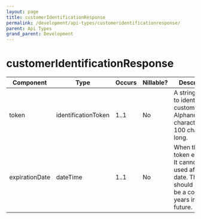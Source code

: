 ```yaml
---
layout: page
title: customerIdentificationResponse
permalink: /development/api-types/customeridentificationresponse/
parent: Api Types
grand_parent: Development
---
```




# customerIdentificationResponse 


| Component      | Type                | Occurs | Nillable? | Description                                                                                                               |
|----------------|---------------------|--------|-----------|---------------------------------------------------------------------------------------------------------------------------|
| token          | identificationToken | 1..1   | No        | A string used to identify a customer. Alphanumerical characters, 100 characters long.                                     |
| expirationDate | dateTime            | 1..1   | No        | When this token expires. It cannot be used after that date. This date should at least be a couple of years in the future. |

